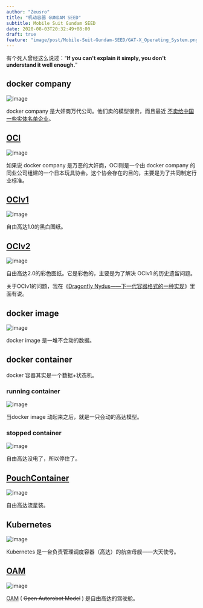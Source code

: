 ```yaml
---
author: "Zeusro"
title: "机动容器 GUNDAM SEED"
subtitle: Mobile Suit Gundam SEED
date: 2020-08-03T20:32:49+08:00
draft: true
feature: "image/post/Mobile-Suit-Gundam-SEED/GAT-X_Operating_System.png"
---
```


有个死人曾经这么说过：“**If you can't explain it simply, you don't understand it well enough.**”

## docker company

![image](/image/post/Mobile-Suit-Gundam-SEED/docker-company.jpg)

docker company 是大奸商万代公司。他们卖的模型很贵，而且最近 [不卖给中国一些实体名单企业](https://segmentfault.com/a/1190000023645593)。

## [OCI](https://opencontainers.org/)

![image](/image/post/Mobile-Suit-Gundam-SEED/TJTA.png)

如果说 docker company 是万恶的大奸商，OCI则是一个由 docker company 的同业公司组建的一个日本玩具协会。这个协会存在的目的，主要是为了共同制定行业标准。

## [OCIv1](https://github.com/opencontainers/image-spec)

![image](/image/post/Mobile-Suit-Gundam-SEED/OCIv1.jpg)

自由高达1.0的黑白图纸。

## [OCIv2](https://hackmd.io/@cyphar/ociv2-brainstorm)

![image](/image/post/Mobile-Suit-Gundam-SEED/OCIv2.jpg)

自由高达2.0的彩色图纸。它是彩色的，主要是为了解决 OCIv1 的历史遗留问题。

关于OCIv1的问题，我在《[Dragonfly Nydus——下一代容器格式的一种实现](http://www.zeusro.com/2020/07/30/oci-v2/)》里面有说。

## docker image

![image](/image/post/Mobile-Suit-Gundam-SEED/docker-image.jpg)

docker image 是一堆不会动的数据。

## docker container

docker 容器其实是一个数据+状态机。

### running container

![image](/image/post/Mobile-Suit-Gundam-SEED/running-container.gif)

当docker image 动起来之后，就是一只会动的高达模型。

### stopped container

![image](/image/post/Mobile-Suit-Gundam-SEED/stop-container.jpg)

自由高达没电了，所以停住了。

## [PouchContainer](https://github.com/alibaba/pouch)

![image](/image/post/Mobile-Suit-Gundam-SEED/liuxing.jpg)

自由高达流星装。

## Kubernetes

![image](/image/post/Mobile-Suit-Gundam-SEED/ANGEL.jpg)

Kubernetes 是一台负责管理调度容器（高达）的航空母舰——大天使号。

## [OAM](https://github.com/oam-dev/spec)

![image](/image/post/Mobile-Suit-Gundam-SEED/OAM.png)

[OAM](https://github.com/oam-dev/spec) ( ~~Open Autorobot Model~~ ) 是自由高达的驾驶舱。